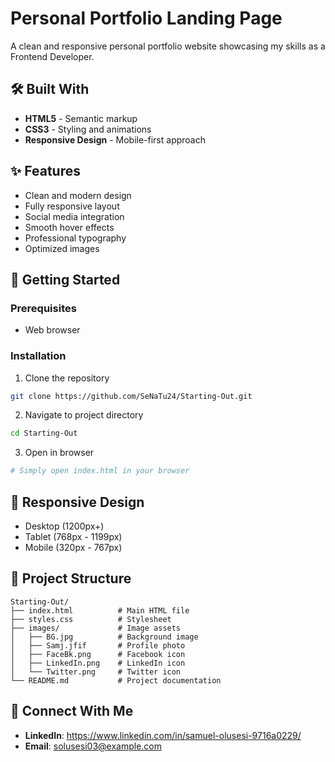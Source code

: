 # Personal Portfolio Landing Page

A clean and responsive personal portfolio website showcasing my skills as a Frontend Developer.

## 🛠️ Built With
- **HTML5** - Semantic markup
- **CSS3** - Styling and animations
- **Responsive Design** - Mobile-first approach

## ✨ Features
- Clean and modern design
- Fully responsive layout
- Social media integration
- Smooth hover effects
- Professional typography
- Optimized images

## 🚀 Getting Started

### Prerequisites
- Web browser

### Installation
1. Clone the repository
```bash
git clone https://github.com/SeNaTu24/Starting-Out.git
```

2. Navigate to project directory
```bash
cd Starting-Out
```

3. Open in browser
```bash
# Simply open index.html in your browser
```

## 📱 Responsive Design
- Desktop (1200px+)
- Tablet (768px - 1199px)
- Mobile (320px - 767px)

## 📂 Project Structure
```
Starting-Out/
├── index.html          # Main HTML file
├── styles.css          # Stylesheet
├── images/             # Image assets
│   ├── BG.jpg          # Background image
│   ├── Samj.jfif       # Profile photo
│   ├── FaceBk.png      # Facebook icon
│   ├── LinkedIn.png    # LinkedIn icon
│   └── Twitter.png     # Twitter icon
└── README.md           # Project documentation
```

## 🤝 Connect With Me
- **LinkedIn**: https://www.linkedin.com/in/samuel-olusesi-9716a0229/
- **Email**: solusesi03@example.com